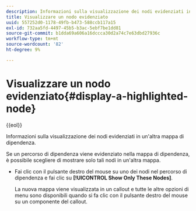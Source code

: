 ```yaml
---
description: Informazioni sulla visualizzazione dei nodi evidenziati in un'altra mappa di dipendenza.
title: Visualizzare un nodo evidenziato
uuid: 557252d0-1178-49fb-b473-588ccb117a15
exl-id: 732aa5fd-4497-45b5-b3ac-5ebf7be1dd81
source-git-commit: b1dda69a606a16dccca30d2a74c7e63dbd27936c
workflow-type: tm+mt
source-wordcount: '82'
ht-degree: 9%

---
```


# Visualizzare un nodo evidenziato{#display-a-highlighted-node}

{{eol}}

Informazioni sulla visualizzazione dei nodi evidenziati in un&#39;altra mappa di dipendenza.

Se un percorso di dipendenza viene evidenziato nella mappa di dipendenza, è possibile scegliere di mostrare solo tali nodi in un&#39;altra mappa.

* Fai clic con il pulsante destro del mouse su uno dei nodi nel percorso di dipendenza e fai clic su **[!UICONTROL Show Only These Nodes]**.

   La nuova mappa viene visualizzata in un callout e tutte le altre opzioni di menu sono disponibili quando si fa clic con il pulsante destro del mouse su un componente del callout.
